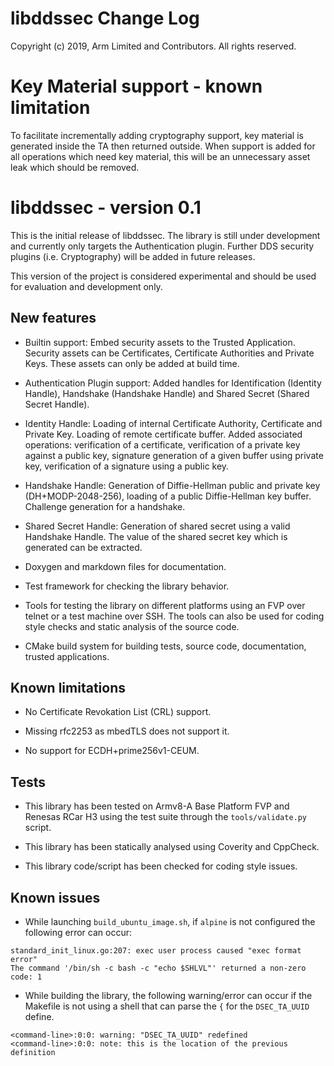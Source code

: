 # libddssec Change Log

Copyright (c) 2019, Arm Limited and Contributors. All rights reserved.

# Key Material support - known limitation

To facilitate incrementally adding cryptography support, key material is
generated inside the TA then returned outside. When support is added for all
operations which need key material, this will be an unnecessary asset leak which
should be removed.

# libddssec - version 0.1

This is the initial release of libddssec. The library is still under development
and currently only targets the Authentication plugin. Further DDS security
plugins (i.e. Cryptography) will be added in future releases.

This version of the project is considered experimental and should be used for
evaluation and development only.

## New features

- Builtin support: Embed security assets to the Trusted Application. Security
  assets can be Certificates, Certificate Authorities and Private Keys. These
  assets can only be added at build time.

- Authentication Plugin support: Added handles for Identification (Identity
  Handle), Handshake (Handshake Handle) and Shared Secret (Shared Secret
  Handle).

- Identity Handle: Loading of internal Certificate Authority, Certificate and
  Private Key. Loading of remote certificate buffer. Added associated
  operations: verification of a certificate, verification of a private key
  against a public key, signature generation of a given buffer using private
  key, verification of a signature using a public key.

- Handshake Handle: Generation of Diffie-Hellman public and private key
  (DH+MODP-2048-256), loading of a public Diffie-Hellman key buffer. Challenge
  generation for a handshake.

- Shared Secret Handle: Generation of shared secret using a valid Handshake
  Handle. The value of the shared secret key which is generated can be
  extracted.

- Doxygen and markdown files for documentation.

- Test framework for checking the library behavior.

- Tools for testing the library on different platforms using an FVP over telnet
  or a test machine over SSH. The tools can also be used for coding style checks
  and static analysis of the source code.

- CMake build system for building tests, source code, documentation, trusted
  applications.

## Known limitations

- No Certificate Revokation List (CRL) support.

- Missing rfc2253 as mbedTLS does not support it.

- No support for ECDH+prime256v1-CEUM.

## Tests

- This library has been tested on Armv8-A Base Platform FVP and Renesas RCar H3
  using the test suite through the `tools/validate.py` script.

- This library has been statically analysed using Coverity and CppCheck.

- This library code/script has been checked for coding style issues.

## Known issues

- While launching `build_ubuntu_image.sh`, if `alpine` is not configured the
  following error can occur:

```
standard_init_linux.go:207: exec user process caused "exec format error"
The command '/bin/sh -c bash -c "echo $SHLVL"' returned a non-zero code: 1
```

- While building the library, the following warning/error can occur if the
  Makefile is not using a shell that can parse the `{` for the `DSEC_TA_UUID`
  define.

```
<command-line>:0:0: warning: "DSEC_TA_UUID" redefined
<command-line>:0:0: note: this is the location of the previous definition
```
